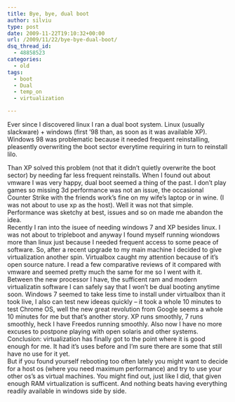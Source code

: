 ```yaml
---
title: Bye, bye, dual boot
author: silviu
type: post
date: 2009-11-22T19:10:32+00:00
url: /2009/11/22/bye-bye-dual-boot/
dsq_thread_id:
  - 48858523
categories:
  - old
tags:
  - boot
  - Dual
  - temp_on
  - virtualization

---
```

Ever since I discovered linux I ran a dual boot system. Linux (usually slackware) + windows (first &#8217;98 than, as soon as it was available XP). Windows 98 was problematic because it needed frequent reinstalling, pleasently overwriting the boot sector everytime requiring in turn to reinstall lilo.

Than XP solved this problem (not that it didn&#8217;t quietly overwrite the boot sector) by needing far less frequent reinstalls. When I found out about vmware I was very happy, dual boot seemed a thing of the past. I don&#8217;t play games so missing 3d performance was not an issue, the occasional Counter Strike with the friends work&#8217;s fine on my wife&#8217;s laptop or in wine. (I was not about to use xp as the host). Well it was not that simple. Performance was sketchy at best, issues and so on made me abandon the idea.  
Recently I ran into the isuee of needing windows 7 and XP besides linux. I was not about to tripleboot and anyway I found myself running wiondows more than linux just because I needed frequent access to some peace of software. So, after a recent upgrade to my main machine I decided to give virtualization another spin. Virtualbox caught my attention because of it&#8217;s open source nature. I read a few comparative reviews of it compared with vmware and seemed pretty much the same for me so I went with it.  
Between the new processor I have, the sufficent ram and modern virtualizatin software I can safely say that I won&#8217;t be dual booting anytime soon. Windows 7 seemed to take less time to install under virtualbox than it took live, I also can test new ideeas quickly &#8211; it took a whole 10 minutes to test Chrome OS, well the new great revolution from Google seems a whole 10 minutes for me but that&#8217;s another story. XP runs smoothly, 7 runs smoothly, heck I have Freedos running smoothly. Also now I have no more excuses to postpone playing with open solaris and other systems.  
Conclusion: virtualization has finally got to the point where it is good enough for me. It had it&#8217;s uses before and I&#8217;m sure there are some that still have no use for it yet.  
But if you found yourself rebooting too often lately you might want to decide for a host os (where you need maximum performance) and try to use your other os&#8217;s as virtual machines. You might find out, just like I did, that given enough RAM virtualization is sufficent. And nothing beats having everything readily available in windows side by side.